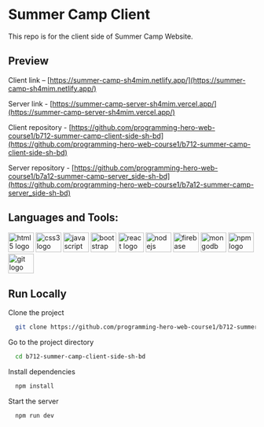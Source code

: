 # Summer Camp Client
This repo is for the client side of Summer Camp Website.

## Preview

Client link – [https://summer-camp-sh4mim.netlify.app/](https://summer-camp-sh4mim.netlify.app/)

Server link - [https://summer-camp-server-sh4mim.vercel.app/](https://summer-camp-server-sh4mim.vercel.app/)

Client repository - [https://github.com/programming-hero-web-course1/b712-summer-camp-client-side-sh-bd](https://github.com/programming-hero-web-course1/b712-summer-camp-client-side-sh-bd)

Server repository - [https://github.com/programming-hero-web-course1/b7a12-summer-camp-server_side-sh-bd](https://github.com/programming-hero-web-course1/b7a12-summer-camp-server_side-sh-bd)

## Languages and Tools:
<div align="left">
  <img src="https://cdn.jsdelivr.net/gh/devicons/devicon/icons/html5/html5-plain-wordmark.svg" height="40" width="52" alt="html5 logo"  />
  <img src="https://cdn.jsdelivr.net/gh/devicons/devicon/icons/css3/css3-plain-wordmark.svg" height="40" width="52" alt="css3 logo"  />
  <img src="https://cdn.jsdelivr.net/gh/devicons/devicon/icons/javascript/javascript-original.svg" height="40" width="52" alt="javascript logo"  />
  <img src="https://cdn.jsdelivr.net/gh/devicons/devicon/icons/bootstrap/bootstrap-original.svg" height="40" width="52" alt="bootstrap logo"  />
  <img src="https://cdn.jsdelivr.net/gh/devicons/devicon/icons/react/react-original-wordmark.svg" height="40" width="52" alt="react logo"  />
  <img src="https://cdn.jsdelivr.net/gh/devicons/devicon/icons/nodejs/nodejs-original.svg" height="40" width="52" alt="nodejs logo"  />
  <img src="https://cdn.jsdelivr.net/gh/devicons/devicon/icons/firebase/firebase-plain-wordmark.svg" height="40" width="52" alt="firebase logo"  />  
  <img src="https://cdn.jsdelivr.net/gh/devicons/devicon/icons/mongodb/mongodb-original.svg" height="40" width="52" alt="mongodb logo"  />
  <img src="https://cdn.jsdelivr.net/gh/devicons/devicon/icons/npm/npm-original-wordmark.svg" height="40" width="52" alt="npm logo"  />
  <img src="https://cdn.jsdelivr.net/gh/devicons/devicon/icons/git/git-plain-wordmark.svg" height="40" width="52" alt="git logo"  />
</div>

## Run Locally

Clone the project

```bash
  git clone https://github.com/programming-hero-web-course1/b712-summer-camp-client-side-sh-bd.git
```

Go to the project directory

```bash
  cd b712-summer-camp-client-side-sh-bd
```

Install dependencies

```bash
  npm install
```

Start the server

```bash
  npm run dev
```